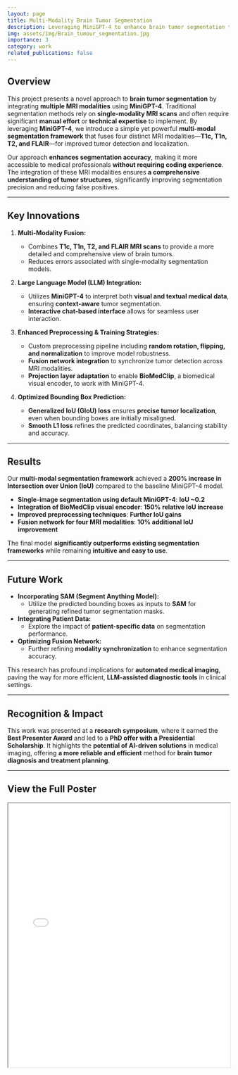 ```yaml
---
layout: page
title: Multi-Modality Brain Tumor Segmentation
description: Leveraging MiniGPT-4 to enhance brain tumor segmentation through MRI modality fusion.
img: assets/img/Brain_tumour_segmentation.jpg
importance: 3
category: work
related_publications: false
---
```


## Overview

This project presents a novel approach to **brain tumor segmentation** by integrating **multiple MRI modalities** using **MiniGPT-4**. Traditional segmentation methods rely on **single-modality MRI scans** and often require significant **manual effort** or **technical expertise** to implement. By leveraging **MiniGPT-4**, we introduce a simple yet powerful **multi-modal segmentation framework** that fuses four distinct MRI modalities—**T1c, T1n, T2, and FLAIR**—for improved tumor detection and localization.

Our approach **enhances segmentation accuracy**, making it more accessible to medical professionals **without requiring coding experience**. The integration of these MRI modalities ensures **a comprehensive understanding of tumor structures**, significantly improving segmentation precision and reducing false positives.

---

## Key Innovations

1. **Multi-Modality Fusion:**

   - Combines **T1c, T1n, T2, and FLAIR MRI scans** to provide a more detailed and comprehensive view of brain tumors.
   - Reduces errors associated with single-modality segmentation models.

2. **Large Language Model (LLM) Integration:**

   - Utilizes **MiniGPT-4** to interpret both **visual and textual medical data**, ensuring **context-aware** tumor segmentation.
   - **Interactive chat-based interface** allows for seamless user interaction.

3. **Enhanced Preprocessing & Training Strategies:**

   - Custom preprocessing pipeline including **random rotation, flipping, and normalization** to improve model robustness.
   - **Fusion network integration** to synchronize tumor detection across MRI modalities.
   - **Projection layer adaptation** to enable **BioMedClip**, a biomedical visual encoder, to work with MiniGPT-4.

4. **Optimized Bounding Box Prediction:**
   - **Generalized IoU (GIoU) loss** ensures **precise tumor localization**, even when bounding boxes are initially misaligned.
   - **Smooth L1 loss** refines the predicted coordinates, balancing stability and accuracy.

---

## Results

Our **multi-modal segmentation framework** achieved a **200% increase in Intersection over Union (IoU)** compared to the baseline MiniGPT-4 model.

- **Single-image segmentation using default MiniGPT-4**: **IoU ~0.2**
- **Integration of BioMedClip visual encoder**: **150% relative IoU increase**
- **Improved preprocessing techniques**: **Further IoU gains**
- **Fusion network for four MRI modalities**: **10% additional IoU improvement**

The final model **significantly outperforms existing segmentation frameworks** while remaining **intuitive and easy to use**.

---

## Future Work

- **Incorporating SAM (Segment Anything Model):**
  - Utilize the predicted bounding boxes as inputs to **SAM** for generating refined tumor segmentation masks.
- **Integrating Patient Data:**
  - Explore the impact of **patient-specific data** on segmentation performance.
- **Optimizing Fusion Network:**
  - Further refining **modality synchronization** to enhance segmentation accuracy.

This research has profound implications for **automated medical imaging**, paving the way for more efficient, **LLM-assisted diagnostic tools** in clinical settings.

---

## Recognition & Impact

This work was presented at a **research symposium**, where it earned the **Best Presenter Award** and led to a **PhD offer with a Presidential Scholarship**. It highlights the **potential of AI-driven solutions** in medical imaging, offering **a more reliable and efficient** method for **brain tumor diagnosis and treatment planning**.

---

## View the Full Poster

<iframe src="/assets/pdf/brain_tumor_segmentation.pdf" width="100%" height="600px">
    This browser does not support PDFs. Please download the PDF to view it:
    <a href="/assets/pdf/brain_tumor_segmentation.pdf">Download PDF</a>
</iframe>
